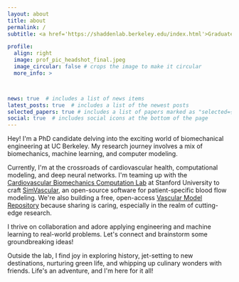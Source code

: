 ```yaml
---
layout: about
title: about
permalink: /
subtitle: <a href='https://shaddenlab.berkeley.edu/index.html'>Graduate Student Researcher</a> at University of California, Berkeley under supervision of <a href='https://me.berkeley.edu/people/shawn-shadden/'>Prof. Shawn Shadden</a>

profile:
  align: right
  image: prof_pic_headshot_final.jpeg
  image_circular: false # crops the image to make it circular
  more_info: >



news: true  # includes a list of news items
latest_posts: true  # includes a list of the newest posts
selected_papers: true # includes a list of papers marked as "selected={true}"
social: true  # includes social icons at the bottom of the page
---
```



Hey! I'm a PhD candidate delving into the exciting world of biomechanical engineering at UC Berkeley. My research journey involves a mix of biomechanics, machine learning, and computer modeling.

Currently, I'm at the crossroads of cardiovascular health, computational modeling, and deep neural networks. I'm teaming up with the <a href='https://cbcl.stanford.edu'>Cardiovascular Biomechanics Computation Lab</a> at Stanford University to craft <a href='https://simvascular.github.io'>SimVascular</a>, an open-source software for patient-specific blood flow modeling. We're also building a free, open-access <a href='https://www.vascularmodel.com'>Vascular Model Repository</a> because sharing is caring, especially in the realm of cutting-edge research.

I thrive on collaboration and adore applying engineering and machine learning to real-world problems. Let's connect and brainstorm some groundbreaking ideas!

Outside the lab, I find joy in exploring history, jet-setting to new destinations, nurturing green life, and whipping up culinary wonders with friends. Life's an adventure, and I'm here for it all!